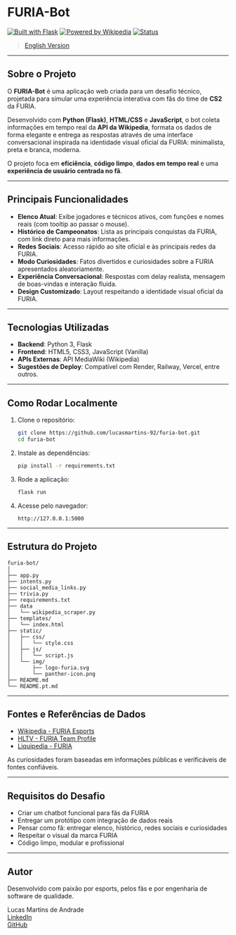 # FURIA-Bot

[![Built with Flask](https://img.shields.io/badge/Built%20with-Flask-blue)](https://flask.palletsprojects.com/)
[![Powered by Wikipedia](https://img.shields.io/badge/Data-Powered%20by%20Wikipedia-lightgrey)](https://www.wikipedia.org/)
[![Status](https://img.shields.io/badge/Status-Prototype-success)]()

> [English Version](./README.md)

---

## Sobre o Projeto

O **FURIA-Bot** é uma aplicação web criada para um desafio técnico, projetada para simular uma experiência interativa com fãs do time de **CS2** da FURIA.

Desenvolvido com **Python (Flask)**, **HTML/CSS** e **JavaScript**, o bot coleta informações em tempo real da **API da Wikipedia**, formata os dados de forma elegante e entrega as respostas através de uma interface conversacional inspirada na identidade visual oficial da FURIA: minimalista, preta e branca, moderna.

O projeto foca em **eficiência**, **código limpo**, **dados em tempo real** e uma **experiência de usuário centrada no fã**.

---

## Principais Funcionalidades

- **Elenco Atual**: Exibe jogadores e técnicos ativos, com funções e nomes reais (com tooltip ao passar o mouse).
- **Histórico de Campeonatos**: Lista as principais conquistas da FURIA, com link direto para mais informações.
- **Redes Sociais**: Acesso rápido ao site oficial e às principais redes da FURIA.
- **Modo Curiosidades**: Fatos divertidos e curiosidades sobre a FURIA apresentados aleatoriamente.
- **Experiência Conversacional**: Respostas com delay realista, mensagem de boas-vindas e interação fluida.
- **Design Customizado**: Layout respeitando a identidade visual oficial da FURIA.

---

## Tecnologias Utilizadas

- **Backend**: Python 3, Flask
- **Frontend**: HTML5, CSS3, JavaScript (Vanilla)
- **APIs Externas**: API MediaWiki (Wikipedia)
- **Sugestões de Deploy**: Compatível com Render, Railway, Vercel, entre outros.

---

## Como Rodar Localmente

1. Clone o repositório:
   ```bash
   git clone https://github.com/lucasmartins-92/furia-bot.git
   cd furia-bot
   ```

2. Instale as dependências:
   ```bash
   pip install -r requirements.txt
   ```

3. Rode a aplicação:
   ```bash
   flask run
   ```

4. Acesse pelo navegador:
   ```
   http://127.0.0.1:5000
   ```

---

## Estrutura do Projeto

```plaintext
furia-bot/
│
├── app.py
├── intents.py
├── social_media_links.py
├── trivia.py
├── requirements.txt
├── data
│   └── wikipedia_scraper.py
├── templates/
│   └── index.html
├── static/
│   ├── css/
│   │   └── style.css
│   ├── js/
│   │   └── script.js
│   └── img/
│       ├── logo-furia.svg
│       └── panther-icon.png
├── README.md
└── README.pt.md
```

---

## Fontes e Referências de Dados

- [Wikipedia - FURIA Esports](https://pt.wikipedia.org/wiki/Furia_Esports)
- [HLTV - FURIA Team Profile](https://www.hltv.org/team/8297/furia)
- [Liquipedia - FURIA](https://liquipedia.net/counterstrike/FURIA)

As curiosidades foram baseadas em informações públicas e verificáveis de fontes confiáveis.

---

## Requisitos do Desafio

- Criar um chatbot funcional para fãs da FURIA
- Entregar um protótipo com integração de dados reais
- Pensar como fã: entregar elenco, histórico, redes sociais e curiosidades
- Respeitar o visual da marca FURIA
- Código limpo, modular e profissional

---

## Autor

Desenvolvido com paixão por esports, pelos fãs e por engenharia de software de qualidade.

Lucas Martins de Andrade\
[LinkedIn](https://www.linkedin.com/in/lucas-martins-de-andrade-64043724/)\
[GitHub](https://github.com/lucasmartins-92)
